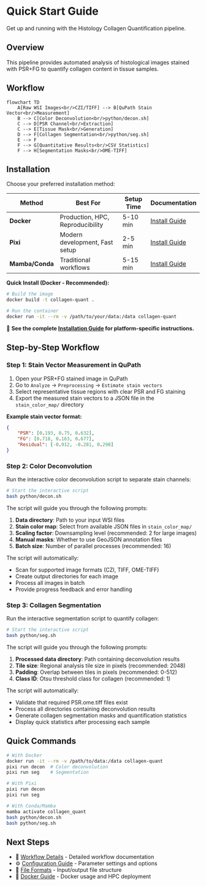 # Quick Start Guide

Get up and running with the Histology Collagen Quantification pipeline.

## Overview

This pipeline provides automated analysis of histological images stained with PSR+FG to quantify collagen content in tissue samples.

## Workflow

```mermaid
flowchart TD
    A[Raw WSI Images<br/>CZI/TIFF] --> B[QuPath Stain Vector<br/>Measurement]
    B --> C[Color Deconvolution<br/>python/decon.sh]
    C --> D[PSR Channel<br/>Extraction]
    C --> E[Tissue Mask<br/>Generation]
    D --> F[Collagen Segmentation<br/>python/seg.sh]
    E --> F
    F --> G[Quantitative Results<br/>CSV Statistics]
    F --> H[Segmentation Masks<br/>OME-TIFF]
```

## Installation

Choose your preferred installation method:

| Method | Best For | Setup Time | Documentation |
|--------|----------|------------|---------------|
| **Docker** | Production, HPC, Reproducibility | 5-10 min | [Install Guide](installation.md#method-1-docker-recommended) |
| **Pixi** | Modern development, Fast setup | 2-5 min | [Install Guide](installation.md#method-2-pixi-modern-fast) |
| **Mamba/Conda** | Traditional workflows | 5-15 min | [Install Guide](installation.md#method-3-mambaconda-traditional) |

**Quick Install (Docker - Recommended):**

```bash
# Build the image
docker build -t collagen-quant .

# Run the container
docker run -it --rm -v /path/to/your/data:/data collagen-quant
```

📖 **See the complete [Installation Guide](installation.md) for platform-specific instructions.**

## Step-by-Step Workflow

### Step 1: Stain Vector Measurement in QuPath

1. Open your PSR+FG stained image in QuPath
2. Go to `Analyze` → `Preprocessing` → `Estimate stain vectors`
3. Select representative tissue regions with clear PSR and FG staining
4. Export the measured stain vectors to a JSON file in the `stain_color_map/` directory

**Example stain vector format:**
```json
{
    "PSR": [0.193, 0.75, 0.632],
    "FG": [0.718, 0.163, 0.677],
    "Residual": [-0.912, -0.281, 0.298]
}
```

### Step 2: Color Deconvolution

Run the interactive color deconvolution script to separate stain channels:

```bash
# Start the interactive script
bash python/decon.sh
```

The script will guide you through the following prompts:
1. **Data directory**: Path to your input WSI files
2. **Stain color map**: Select from available JSON files in `stain_color_map/`
3. **Scaling factor**: Downsampling level (recommended: 2 for large images)
4. **Manual masks**: Whether to use GeoJSON annotation files
5. **Batch size**: Number of parallel processes (recommended: 16)

The script will automatically:
- Scan for supported image formats (CZI, TIFF, OME-TIFF)
- Create output directories for each image
- Process all images in batch
- Provide progress feedback and error handling

### Step 3: Collagen Segmentation

Run the interactive segmentation script to quantify collagen:

```bash
# Start the interactive script
bash python/seg.sh
```

The script will guide you through the following prompts:
1. **Processed data directory**: Path containing deconvolution results
2. **Tile size**: Regional analysis tile size in pixels (recommended: 2048)
3. **Padding**: Overlap between tiles in pixels (recommended: 0-512)
4. **Class ID**: Otsu threshold class for collagen (recommended: 1)

The script will automatically:
- Validate that required PSR.ome.tiff files exist
- Process all directories containing deconvolution results
- Generate collagen segmentation masks and quantification statistics
- Display quick statistics after processing each sample

## Quick Commands

```bash
# With Docker
docker run -it --rm -v /path/to/data:/data collagen-quant
pixi run decon  # Color deconvolution
pixi run seg    # Segmentation

# With Pixi
pixi run decon
pixi run seg

# With Conda/Mamba
mamba activate collagen_quant
bash python/decon.sh
bash python/seg.sh
```

## Next Steps

- 📖 [Workflow Details](workflows.md) - Detailed workflow documentation
- ⚙️ [Configuration Guide](configuration.md) - Parameter settings and options
- 📁 [File Formats](file-formats.md) - Input/output file structure
- 🐳 [Docker Guide](docker.md) - Docker usage and HPC deployment
